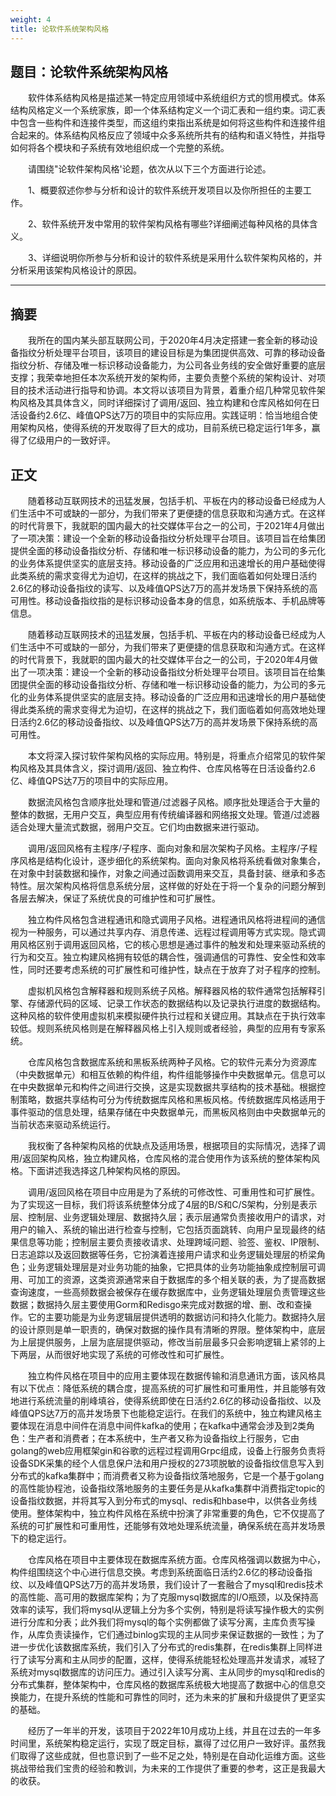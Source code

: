 ```yaml
---
weight: 4
title: 论软件系统架构风格
---
```


## 题目：论软件系统架构风格

&emsp;&emsp;软件体系结构风格是描述某一特定应用领域中系统组织方式的惯用模式。体系结构风格定义一个系统家族，即一个体系结构定义一个词汇表和一组约束。词汇表中包含一些构件和连接件类型，而这组约束指出系统是如何将这些构件和连接件组合起来的。体系结构风格反应了领域中众多系统所共有的结构和语义特性，并指导如何将各个模块和子系统有效地组织成一个完整的系统。

&emsp;&emsp;请围绕"论软件架构风格'论题，依次从以下三个方面进行论述。

&emsp;&emsp;1、概要叙述你参与分析和设计的软件系统开发项目以及你所担任的主要工作。

&emsp;&emsp;2、软件系统开发中常用的软件架构风格有哪些?详细阐述每种风格的具体含义。

&emsp;&emsp;3、详细说明你所参与分析和设计的软件系统是采用什么软件架构风格的，并分析采用该架构风格设计的原因。

---

## 摘要

&emsp;&emsp;我所在的国内某头部互联网公司，于2020年4月决定搭建一套全新的移动设备指纹分析处理平台项目，该项目的建设目标是为集团提供高效、可靠的移动设备指纹分析、存储及唯一标识移动设备能力，为公司各业务线的安全做好重要的底层支撑；我荣幸地担任本次系统开发的架构师，主要负责整个系统的架构设计、对项目的技术活动进行指导和协调。本文将以该项目为背景，着重介绍几种常见软件架构风格及其具体含义，同时详细探讨了调用/返回、独立构建和仓库风格如何在日活设备约2.6亿、峰值QPS达7万的项目中的实际应用。实践证明：恰当地组合使用架构风格，使得系统的开发取得了巨大的成功，目前系统已稳定运行1年多，赢得了亿级用户的一致好评。

## 正文

&emsp;&emsp;随着移动互联网技术的迅猛发展，包括手机、平板在内的移动设备已经成为人们生活中不可或缺的一部分，为我们带来了更便捷的信息获取和沟通方式。在这样的时代背景下，我就职的国内最大的社交媒体平台之一的公司，于2021年4月做出了一项决策：建设一个全新的移动设备指纹分析处理平台项目。该项目旨在给集团提供全面的移动设备指纹分析、存储和唯一标识移动设备的能力，为公司的多元化的业务体系提供坚实的底层支持。移动设备的广泛应用和迅速增长的用户基础使得此类系统的需求变得尤为迫切，在这样的挑战之下，我们面临着如何处理日活约2.6亿的移动设备指纹的读写、以及峰值QPS达7万的高并发场景下保持系统的高可用性。移动设备指纹指的是标识移动设备本身的信息，如系统版本、手机品牌等信息。

&emsp;&emsp;随着移动互联网技术的迅猛发展，包括手机、平板在内的移动设备已经成为人们生活中不可或缺的一部分，为我们带来了更便捷的信息获取和沟通方式。在这样的时代背景下，我就职的国内最大的社交媒体平台之一的公司，于2020年4月做出了一项决策：建设一个全新的移动设备指纹分析处理平台项目。该项目旨在给集团提供全面的移动设备指纹分析、存储和唯一标识移动设备的能力，为公司的多元化的业务体系提供坚实的底层支持。移动设备的广泛应用和迅速增长的用户基础使得此类系统的需求变得尤为迫切，在这样的挑战之下，我们面临着如何高效地处理日活约2.6亿的移动设备指纹、以及峰值QPS达7万的高并发场景下保持系统的高可用性。

&emsp;&emsp;本文将深入探讨软件架构风格的实际应用。特别是，将重点介绍常见的软件架构风格及其具体含义，探讨调用/返回、独立构件、仓库风格等在日活设备约2.6亿、峰值QPS达7万的项目中的实际应用。

&emsp;&emsp;数据流风格包含顺序批处理和管道/过滤器子风格。顺序批处理适合于大量的整体的数据，无用户交互，典型应用有传统编译器和网络报文处理。管道/过滤器适合处理大量流式数据，弱用户交互。它们均由数据来进行驱动。

&emsp;&emsp;调用/返回风格有主程序/子程序、面向对象和层次架构子风格。主程序/子程序风格是结构化设计，逐步细化的系统架构。面向对象风格将系统看做对象集合，在对象中封装数据和操作，对象之间通过函数调用来交互，具备封装、继承和多态特性。层次架构风格将信息系统分层，这样做的好处在于将一个复杂的问题分解到各层去解决，保证了系统优良的可维护性和可扩展性。

&emsp;&emsp;独立构件风格包含进程通讯和隐式调用子风格。进程通讯风格将进程间的通信视为一种服务，可以通过共享内存、消息传递、远程过程调用等方式实现。隐式调用风格区别于调用返回风格，它的核心思想是通过事件的触发和处理来驱动系统的行为和交互。独立构建风格拥有较低的耦合性，强调通信的可靠性、安全性和效率性，同时还要考虑系统的可扩展性和可维护性，缺点在于放弃了对子程序的控制。

&emsp;&emsp;虚拟机风格包含解释器和规则系统子风格。解释器风格的软件通常包括解释引擎、存储源代码的区域、记录工作状态的数据结构以及记录执行进度的数据结构。这种风格的软件使用虚拟机来模拟硬件执行过程和关键应用。其缺点在于执行效率较低。规则系统风格则是在解释器风格上引入规则或者经验，典型的应用有专家系统。

&emsp;&emsp;仓库风格包含数据库系统和黑板系统两种子风格。它的软件元素分为资源库（中央数据单元）和相互依赖的构件组，构件组能够操作中央数据单元。信息可以在中央数据单元和构件之间进行交换，这是实现数据共享结构的技术基础。根据控制策略，数据共享结构可分为传统数据库风格和黑板风格。传统数据库风格适用于事件驱动的信息处理，结果存储在中央数据单元，而黑板风格则由中央数据单元的当前状态来驱动系统运行。

&emsp;&emsp;我权衡了各种架构风格的优缺点及适用场景，根据项目的实际情况，选择了调用/返回架构风格，独立构建风格，仓库风格的混合使用作为该系统的整体架构风格。下面讲述我选择这几种架构风格的原因。

&emsp;&emsp;调用/返回风格在项目中应用是为了系统的可修改性、可重用性和可扩展性。为了实现这一目标，我们将该系统整体分成了4层的B/S和C/S架构，分别是表示层、控制层、业务逻辑处理层、数据持久层；表示层通常负责接收用户的请求，对用户的输入、系统的输出进行检查与控制，它包括页面跳转、向用户呈现最终的结果信息等功能；控制层主要负责接收请求、处理跨域问题、验签、鉴权、IP限制、日志追踪以及返回数据等任务，它扮演着连接用户请求和业务逻辑处理层的桥梁角色；业务逻辑处理层是对业务功能的抽象，它把具体的业务功能抽象成控制层可调用、可加工的资源，这类资源通常来自于数据库的多个相关联的表，为了提高数据查询速度，一些高频数据会被保存在缓存数据库中，业务逻辑处理层负责管理这些数据；数据持久层主要使用Gorm和Redisgo来完成对数据的增、删、改和查操作。它的主要功能是为业务逻辑层提供透明的数据访问和持久化能力。数据持久层的设计原则是单一职责的，确保对数据的操作具有清晰的界限。整体架构中，底层为上层提供服务，上层为底层提供驱动，修改当前层最多只会影响逻辑上紧邻的上下两层，从而很好地实现了系统的可修改性和可扩展性。

&emsp;&emsp;独立构件风格在项目中的应用主要体现在数据传输和消息通讯方面，该风格具有以下优点：降低系统的耦合度，提高系统的可扩展性和可重用性，并且能够有效地进行系统流量的削峰填谷，使得系统即使在日活约2.6亿的移动设备指纹、以及峰值QPS达7万的高并发场景下也能稳定运行。在我们的系统中，独立构建风格主要体现在消息中间件在消息中间件kafka的使用；在kafka中通常会涉及到2类角色：生产者和消费者；在本系统中，生产者又称为设备指纹上行服务，它由golang的web应用框架gin和谷歌的远程过程调用Grpc组成，设备上行服务负责将设备SDK采集的经个人信息保户法和用户授权的273项脱敏的设备指纹信息写入到分布式的kafka集群中；而消费者又称为设备指纹落地服务，它是一个基于golang的高性能协程池，设备指纹落地服务的主要任务是从kafka集群中消费指定topic的设备指纹数据，并将其写入到分布式的mysql、redis和hbase中，以供各业务线使用。整体架构中，独立构件风格在系统中扮演了非常重要的角色，它不仅提高了系统的可扩展性和可重用性，还能够有效地处理系统流量，确保系统在高并发场景下的稳定运行。

&emsp;&emsp;仓库风格在项目中主要体现在数据库系统方面。仓库风格强调以数据为中心，构件组围绕这个中心进行信息交换。考虑到系统面临日活约2.6亿的移动设备指纹、以及峰值QPS达7万的高并发场景，我们设计了一套融合了mysql和redis技术的高性能、高可用的数据库架构；为了克服mysql数据库的I/O瓶颈，以及保持高效率的读写，我们将mysql从逻辑上分为多个实例，特别是将读写操作极大的实例进行分库和分表；此外我们将mysql的每个实例都做了读写分离，主库负责写操作，从库负责读操作，它们通过binlog实现的主从同步来保证数据的一致性；为了进一步优化该数据库系统，我们引入了分布式的redis集群，在redis集群上同样进行了读写分离和主从同步的配置，这样，使得系统能轻松处理高并发请求，减轻了系统对mysql数据库的访问压力。通过引入读写分离、主从同步的mysql和redis的分布式集群，整体架构中，仓库风格的数据库系统极大地提高了数据中心的信息交换能力，在提升系统的性能和可靠性的同时，还为未来的扩展和升级提供了更坚实的基础。

&emsp;&emsp;经历了一年半的开发，该项目于2022年10月成功上线，并且在过去的一年多时间里，系统架构稳定运行，实现了既定目标，赢得了过亿用户一致好评。虽然我们取得了这些成就，但也意识到了一些不足之处，特别是在自动化运维方面。这些挑战带给我们宝贵的经验和教训，为未来的工作提供了重要的参考，这正是我最大的收获。
